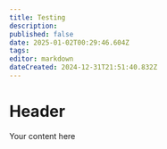 ```yaml
---
title: Testing
description: 
published: false
date: 2025-01-02T00:29:46.604Z
tags: 
editor: markdown
dateCreated: 2024-12-31T21:51:40.832Z
---
```


# Header
Your content here
